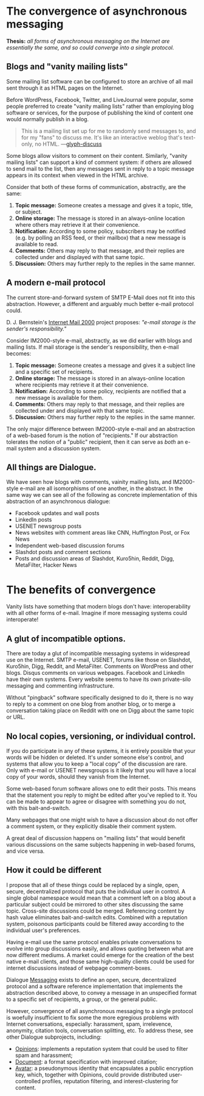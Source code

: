 # The convergence of asynchronous messaging

**Thesis:** _all forms of asynchronous messaging on the Internet are essentially the same, and so could converge into a single protocol._

## Blogs and "vanity mailing lists"

Some mailing list software can be configured to store an archive of all mail sent through it as HTML pages on the Internet.

Before WordPress, Facebook, Twitter, and LiveJournal were popular, some people preferred to create "vanity mailing lists" rather than employing blog software or services, for the purpose of publishing the kind of content one would normally publish in a blog.

> This is a mailing list set up for me to randomly send messages to, and for my "fans" to discuss me. It's like an interactive weblog that's text-only, no HTML. —[glyph-discuss]

[glyph-discuss]: http://twistedmatrix.com/cgi-bin/mailman/listinfo/glyph-discuss

Some blogs allow visitors to comment on their content. Similarly, "vanity mailing lists" can support a kind of comment system: if others are allowed to send mail to the list, then any messages sent in reply to a topic message appears in its context when viewed in the HTML archive.

Consider that both of these forms of communication, abstractly, are the same:

1. **Topic message:** Someone creates a message and gives it a topic, title, or subject.
2. **Online storage:** The message is stored in an always-online location where others may retrieve it at their convenience.
3. **Notification:** According to some policy, subscribers may be notified (e.g. by polling an RSS feed, or their mailbox) that a new message is available to read.
4. **Comments:** Others may reply to that message, and their replies are collected under and displayed with that same topic.
5. **Discussion:** Others may further reply to the replies in the same manner.

## A modern e-mail protocol

The current store-and-forward system of SMTP E-Mail does not fit into this abstraction. However, a different and arguably much better e-mail protocol could.

D. J. Bernstein's [Internet Mail 2000][IM2000] project proposes: _"e-mail storage is the sender's responsibility."_

Consider IM2000-style e-mail, abstractly, as we did earlier with blogs and mailing lists. If mail storage is the sender's responsibility, then e-mail becomes:

1. **Topic message:** Someone creates a message and gives it a subject line and a specific set of recipients.
2. **Online storage:** The message is stored in an always-online location where recipients may retrieve it at their convenience.
3. **Notification:** According to some policy, recipients are notified that a new message is available for them.
4. **Comments:** Others may reply to that message, and their replies are collected under and displayed with that same topic.
5. **Discussion:** Others may further reply to the replies in the same manner.

The only major difference between IM2000-style e-mail and an abstraction of a web-based forum is the notion of "recipients." If our abstraction tolerates the notion of a "public" recipient, then it can serve as _both_ an e-mail system and a discussion system.

## All things are Dialogue.

We have seen how blogs with comments, vainity mailing lists, and IM2000-style e-mail are all isomorphisms of one another, in the abstract. In the same way we can see all of the following as concrete implementation of this abstraction of an asynchronous dialogue:

- Facebook updates and wall posts
- LinkedIn posts
- USENET newsgroup posts
- News websites with comment areas like CNN, Huffington Post, or Fox News
- Independent web-based discussion forums
- Slashdot posts and comment sections
- Posts and discussion areas of Slashdot, Kuro5hin, Reddit, Digg, MetaFilter, Hacker News

# The benefits of convergence

Vanity lists have something that modern blogs don't have: interoperability with all other forms of e-mail. Imagine if more messaging systems could interoperate!

## A glut of incompatible options.

There are today a glut of incompatible messaging systems in widespread use on the Internet. SMTP e-mail, USENET, forums like those on Slashdot, Kuro5hin, Digg, Reddit, and MetaFilter. Comments on WordPress and other blogs. Disqus comments on various webpages. Facebook and LinkedIn have their own systems. Every website seems to have its own private-silo messaging and commenting infrastructure.

Without "pingback" software specifically designed to do it, there is no way to reply to a comment on one blog from another blog, or to merge a conversation taking place on Reddit with one on Digg about the same topic or URL.

## No local copies, versioning, or individual control.

If you do participate in any of these systems, it is entirely possible that your words will be hidden or deleted. It's under someone else's control, and systems that allow you to keep a "local copy" of the discussion are rare. Only with e-mail or USENET newsgroups is it likely that you will have a local copy of your words, should they vanish from the Internet.

Some web-based forum software allows one to edit their posts. This means that the statement you reply to might be edited after you've replied to it. You can be made to appear to agree or disagree with something you do not, with this bait-and-switch.

Many webpages that one might wish to have a discussion about do not offer a comment system, or they explicitly disable their comment system.

A great deal of discussion happens on "mailing lists" that would benefit various discussions on the same subjects happening in web-based forums, and vice versa.

## How it could be different

I propose that all of these things could be replaced by a single, open, secure, decentralized protocol that puts the individual user in control. A single global namespace would mean that a comment left on a blog about a particular subject could be mirrored to other sites discussing the same topic. Cross-site discussions could be merged. Referencing content by hash value eliminates bait-and-switch edits. Combined with a reputation system, poisonous participants could be filtered away according to the individual user's preferences.

Having e-mail use the same protocol enables private conversations to evolve into group discussions easily, and allows quoting between what are now different mediums. A market could emerge for the creation of the best native e-mail clients, and those same high-quality clients could be used for internet discussions instead of webpage comment-boxes.

Dialogue [Messaging][] exists to define an open, secure, decentralized protocol and a software reference implementation that implements the abstraction described above, to convey a message in an unspecified format to a specific set of recipients, a group, or the general public.

However, convergence of all asynchronous messaging to a single protocol is woefully insufficient to fix some the more egregious problems with Internet conversations, especially: harassment, spam, irrelevence, anonymity, citation tools, conversation splitting, etc. To address these, see other Dialogue subprojects, including:

- [Opinions][]: implements a reputation system that could be used to filter spam and harassment;
- [Document][]: a format specification with improved citation;
- [Avatar][]: a pseudonymous identity that encapsulates a public encryption key, which, together with Opinions, could provide distributed user-controlled profiles, reputation filtering, and interest-clustering for content.

[Avatar]: /datagrok/dialogue/blob/master/avatar.md
[Document]: /datagrok/dialogue/blob/master/document.md
[IM2000]: http://cr.yp.to/im2000.html
[Messaging]: /datagrok/dialogue/blob/master/messaging.md
[Opinions]: /datagrok/dialogue/blob/master/opinions.md
